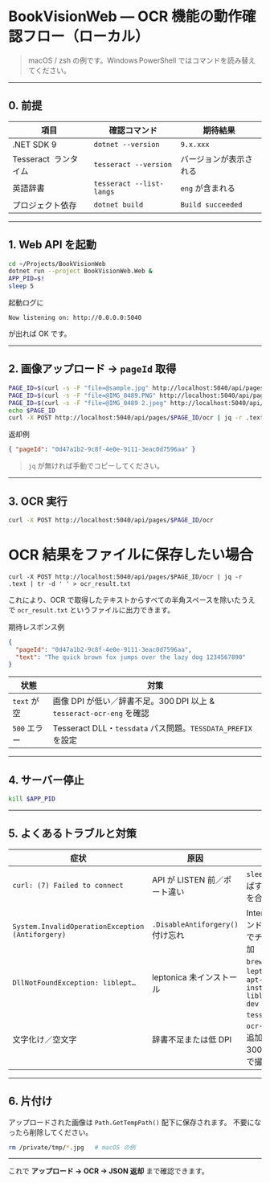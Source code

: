 # BookVisionWeb ― OCR 機能の動作確認フロー（ローカル）

> macOS / zsh の例です。Windows PowerShell ではコマンドを読み替えてください。

---

## 0. 前提

| 項目                  | 確認コマンド             | 期待結果               |
| --------------------- | ------------------------ | ---------------------- |
| .NET SDK 9            | `dotnet --version`       | `9.x.xxx`              |
| Tesseract  ランタイム | `tesseract --version`    | バージョンが表示される |
| 英語辞書              | `tesseract --list-langs` | `eng` が含まれる       |
| プロジェクト依存      | `dotnet build`           | `Build succeeded`      |

---

## 1. Web API を起動

```bash
cd ~/Projects/BookVisionWeb
dotnet run --project BookVisionWeb.Web &
APP_PID=$!
sleep 5
```

起動ログに

```
Now listening on: http://0.0.0.0:5040
```

が出れば OK です。

---

## 2. 画像アップロード → `pageId` 取得

```bash
PAGE_ID=$(curl -s -F "file=@sample.jpg" http://localhost:5040/api/pages | jq -r .pageId)
PAGE_ID=$(curl -s -F "file=@IMG_0489.PNG" http://localhost:5040/api/pages | jq -r .pageId)
PAGE_ID=$(curl -s -F "file=@IMG_0489 2.jpeg" http://localhost:5040/api/pages | jq -r .pageId)
echo $PAGE_ID
curl -X POST http://localhost:5040/api/pages/$PAGE_ID/ocr | jq -r .text | tr -d ' ' > ocr_result.txt
```

返却例

```json
{ "pageId": "0d47a1b2-9c8f-4e0e-9111-3eac0d7596aa" }
```

> `jq` が無ければ手動でコピーしてください。

---

## 3. OCR 実行

```bash
curl -X POST http://localhost:5040/api/pages/$PAGE_ID/ocr
```

# OCR 結果をファイルに保存したい場合

```
curl -X POST http://localhost:5040/api/pages/$PAGE_ID/ocr | jq -r .text | tr -d ' ' > ocr_result.txt
```

これにより、OCR で取得したテキストからすべての半角スペースを除いたうえで `ocr_result.txt` というファイルに出力できます。

期待レスポンス例

```json
{
  "pageId": "0d47a1b2-9c8f-4e0e-9111-3eac0d7596aa",
  "text": "The quick brown fox jumps over the lazy dog 1234567890"
}
```

| 状態         | 対策                                                                 |
| ------------ | -------------------------------------------------------------------- |
| `text` が空  | 画像 DPI が低い／辞書不足。300 DPI 以上 & `tesseract-ocr-eng` を確認 |
| `500` エラー | Tesseract DLL・`tessdata` パス問題。`TESSDATA_PREFIX` を設定         |

---

## 4. サーバー停止

```bash
kill $APP_PID
```

---

## 5. よくあるトラブルと対策

| 症状                                             | 原因                             | 対策                                                          |
| ------------------------------------------------ | -------------------------------- | ------------------------------------------------------------- |
| `curl: (7) Failed to connect`                    | API が LISTEN 前／ポート違い     | `sleep 5` を延ばす・ポートを合わせる                          |
| `System.InvalidOperationException (Antiforgery)` | `.DisableAntiforgery()` 付け忘れ | Interface のエンドポイントでチェーン追加                      |
| `DllNotFoundException: liblept…`                 | leptonica 未インストール         | `brew install leptonica` / `apt-get install libleptonica-dev` |
| 文字化け／空文字                                 | 辞書不足または低 DPI             | `tesseract-ocr-eng`／`-jpn` 追加、画像を 300 DPI 以上で撮影   |

---

## 6. 片付け

アップロードされた画像は `Path.GetTempPath()` 配下に保存されます。
不要になったら削除してください。

```bash
rm /private/tmp/*.jpg   # macOS の例
```

---

これで **アップロード → OCR → JSON 返却** まで確認できます。
